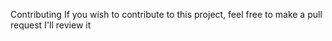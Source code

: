 Contributing
If you wish to contribute to this project, feel free to make a pull request I'll review it
